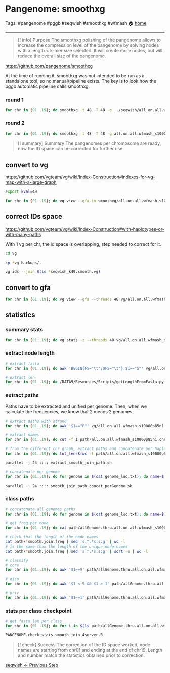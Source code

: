 # Pangenome: smoothxg
Tags: #pangenome #pggb #seqwish #smoothxg #wfmash
🏠 [home](README.md)
***
> [! info] Purpose
> The smoothxg polishing of the pangenome allows to increase the compression level of the pangenome by solving nodes with a length < k-mer size selected. It will create more nodes, but will reduce the overall size of the pangenome.

https://github.com/pangenome/smoothxg

At the time of running it, smoothxg was not intended to be run as a standalone tool, so no manual/pipeline exists. The key is to look how the pggb automatic pipeline calls smoothxg.

### round 1
```bash
for chr in {01..19}; do smoothxg -t 48 -T 48 -g ../seqwish/all.on.all.wfmash_s10000p85n1.chr${chr}.seqwish_k49.gfa -w 68017 -K -X 100 -I 0.85 -R 0 -j 0 -e 0 -l 4001 -P "1,4,6,2,26,1" -O 0.03 -Y 1700 -d 0 -D 0 -m all.on.all.wfmash_s10000p85n1.chr${chr}.seqwish_k49.presmooth.maf -Q "Consensus_" -V -o all.on.all.wfmash_s10000p85n1.chr${chr}.seqwish_k49.presmooth.gfa 2> all.on.all.wfmash_s10000p85n1.chr${chr}.seqwish_k49.presmooth.log; done
```

### round 2
```bash
for chr in {01..19}; do smoothxg -t 48 -T 48 -g all.on.all.wfmash_s10000p85n1.chr${chr}.seqwish_k49.presmooth.gfa -w 76619 -K -X 100 -I 0.85 -R 0 -j 0 -e 0 -l 4507 -P "1,4,6,2,26,1" -O 0.03 -Y 1700 -d 0 -D 0 -m all.on.all.wfmash_s10000p85n1.chr${chr}.seqwish_k49.smooth.maf -Q "Consensus_" -V -o all.on.all.wfmash_s10000p85n1.chr${chr}.seqwish_k49.smooth.gfa 2> all.on.all.wfmash_s10000p85n1.chr${chr}.seqwish_k49.smooth.log; done
```

> [! summary] Summary
> The pangenomes per chromosome are ready, now the ID space can be corrected for further use.

## convert to vg

https://github.com/vgteam/vg/wiki/Index-Construction#indexes-for-vg-map-with-a-large-graph

```bash
export kval=49

for chr in {01..19}; do vg view --gfa-in smoothxg/all.on.all.wfmash_s10000p85n1.chr${chr}.seqwish_k${kval}.smooth.gfa --vg --threads 48 > vg/all.on.all.wfmash_s10000p85n1.chr${chr}.seqwish_k${kval}.smooth.vg 2> logs/all.on.all.wfmash_s10000p85n1.chr${chr}.seqwish_k${kval}.smooth.gfa2vg.err; done
```

## correct IDs space

https://github.com/vgteam/vg/wiki/Index-Construction#with-haplotypes-or-with-many-paths

With 1 vg per chr, the id space is overlapping, step needed to correct for it.

```bash
cd vg

cp *vg backups/.

vg ids --join $(ls *seqwish_k49.smooth.vg)
```

## convert to gfa

```bash
for chr in {01..19}; do vg view --gfa --threads 48 vg/all.on.all.wfmash_s10000p85n1.chr${chr}.seqwish_k${kval}.smooth.vg > vg/all.on.all.wfmash_s10000p85n1.chr${chr}.seqwish_k${kval}.smooth.join.gfa 2> logs/all.on.all.wfmash_s10000p85n1.chr${chr}.seqwish_k${kval}.smooth.join.vg2gfa.err; done
```

## statistics
### summary stats
```bash
for chr in {01..19}; do vg stats -z --threads 48 vg/all.on.all.wfmash_s10000p85n1.chr${chr}.seqwish_k${kval}.smooth.join.gfa > vg/all.on.all.wfmash_s10000p85n1.chr${chr}.seqwish_k${kval}.smooth.join.stats; done
```

### extract node length
```bash
# extract fasta
for chr in {01..19}; do awk 'BEGIN{FS="\t";OFS="\t"} $1=="S"' vg/all.on.all.wfmash_s10000p85n1.chr${chr}.seqwish_k${kval}.smooth.join.gfa | awk 'BEGIN{FS="\t";OFS="\t"}  {gsub("S", ">s", $1); print $1$2"\n"$3}' > fasta/all.on.all.wfmash_s10000p85n1.chr${chr}.seqwish_k${kval}.smooth.join.fasta; done

# extract len
for chr in {01..19}; do /DATA9/Resources/Scripts/getLengthFromFasta.py fasta/all.on.all.wfmash_s10000p85n1.chr${chr}.seqwish_k${kval}.smooth.join.fasta > fasta/all.on.all.wfmash_s10000p85n1.chr${chr}.seqwish_k${kval}.smooth.join.fasta.len; done
```

### extract paths 
Paths have to be extracted and unified per genome. Then, when we calculate the frequencies, we know that 2 means 2 genomes.

```bash
# extract paths with strand
for chr in {01..19}; do awk '$1=="P"' vg/all.on.all.wfmash_s10000p85n1.chr${chr}.seqwish_k${kval}.smooth.join.gfa | cut -f 2-3 > path/all.on.all.wfmash_s10000p85n1.chr${chr}.seqwish_k${kval}.smooth.join.path; done

# extract names
for chr in {01..19}; do cut -f 1 path/all.on.all.wfmash_s10000p85n1.chr${chr}.seqwish_k${kval}.smooth.join.path > path/all.on.all.wfmash_s10000p85n1.chr${chr}.seqwish_k${kval}.smooth.join.id; done

# from the different chr graph, extract paths and concatenate per haplotype
for chr in {01..19}; do tot_len=$(wc -l path/all.on.all.wfmash_s10000p85n1.chr${chr}.seqwish_k${kval}.smooth.join.id | cut -f 1 -d ' '); for line_nb in `seq 1 ${tot_len}`; do name=$(sed -n "${line_nb}p" path/all.on.all.wfmash_s10000p85n1.chr${chr}.seqwish_k${kval}.smooth.join.id); echo "sed -n "${line_nb}p" path/all.on.all.wfmash_s10000p85n1.chr${chr}.seqwish_k${kval}.smooth.join.path | cut -f 2 | tr ',' '\n' | sed 's:+:\\t+:g' | sed 's:-:\\t-:g' | sed 's:^:s:g'> path/${name}.thru.all.on.all.wfmash_s10000p85n1.chr${chr}.seqwish_k${kval}.smooth.join.path"; done; done > extract_smooth_join_path.sh

parallel -j 24 :::: extract_smooth_join_path.sh

# concatenate per genome
for chr in {01..19}; do for genome in $(cat genome_loc.txt); do name=$(basename ${genome}); echo "cat path/${name}.hap[1-2].chr${chr}.thru.all.on.all.wfmash_s10000p85n1.chr${chr}.seqwish_k${kval}.smooth.join.path | cut -f 1 | sort -u > path/${name}.thru.all.on.all.wfmash_s10000p85n1.chr${chr}.seqwish_k${kval}.smooth.join.path"; done; done > smooth_join_path_concat_perGenome.sh

parallel -j 24 :::: smooth_join_path_concat_perGenome.sh
```

### class paths

```bash
# concatenate all genomes paths
for chr in {01..19}; do for genome in $(cat genome_loc.txt); do name=$(basename ${genome}); cat path/${name}.thru.all.on.all.wfmash_s10000p85n1.chr${chr}.seqwish_k${kval}.smooth.join.path; done > path/allGenome.thru.all.on.all.wfmash_s10000p85n1.chr${chr}.seqwish_k${kval}.smooth.join.path; done

# get freq per node
for chr in {01..19}; do cat path/allGenome.thru.all.on.all.wfmash_s10000p85n1.chr${chr}.seqwish_k${kval}.smooth.join.path | sort | uniq -c > path/allGenome.thru.all.on.all.wfmash_s10000p85n1.chr${chr}.seqwish_k${kval}.smooth.join.freq; done

# check that the length of the node names
cat path/*smooth.join.freq | sed 's:^.*s:s:g' | wc -l
# is the same than the length of the unique node names
cat path/*smooth.join.freq | sed 's:^.*s:s:g' | sort -u | wc -l

# classify
# core
for chr in {01..19}; do awk '$1==9' path/allGenome.thru.all.on.all.wfmash_s10000p85n1.chr${chr}.seqwish_k${kval}.smooth.join.freq > path/allGenome.thru.all.on.all.wfmash_s10000p85n1.chr${chr}.seqwish_k${kval}.smooth.join.core.freq; done

# disp
for chr in {01..19}; do awk '$1 < 9 && $1 > 1' path/allGenome.thru.all.on.all.wfmash_s10000p85n1.chr${chr}.seqwish_k${kval}.smooth.join.freq > path/allGenome.thru.all.on.all.wfmash_s10000p85n1.chr${chr}.seqwish_k${kval}.smooth.join.disp.freq; done

# priv
for chr in {01..19}; do awk '$1==1' path/allGenome.thru.all.on.all.wfmash_s10000p85n1.chr${chr}.seqwish_k${kval}.smooth.join.freq > path/allGenome.thru.all.on.all.wfmash_s10000p85n1.chr${chr}.seqwish_k${kval}.smooth.join.priv.freq; done
```

### stats per class checkpoint
```bash
# get fasta len per class
for chr in {01..19}; do for i in $(ls path/allGenome.thru.all.on.all.wfmash_s10000p85n1.chr${chr}.seqwish_k${kval}.smooth.join.*.freq); do class=$(basename $i .freq | sed "s:allGenome.thru.all.on.all.wfmash_s10000p85n1.chr${chr}.seqwish_k${kval}.smooth.join.::g"); grep -wFf <(sed 's:^.*s:s:g' $i) fasta/all.on.all.wfmash_s10000p85n1.chr${chr}.seqwish_k${kval}.smooth.join.fasta.len > fasta/all.on.all.wfmash_s10000p85n1.chr${chr}.seqwish_k${kval}.smooth.join.${class}.fasta.len; done; done
```

`PANGENOME.check_stats_smooth_join_4server.R`

> [! check] Success
> The correction of the ID space worked, node names are starting from chr01 and ending at the end of chr19. Length and number match the statistics obtained prior to correction.


[seqwish <- Previous Step](0.03_GitHub_PGGB_seqwish.md)
